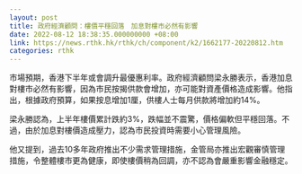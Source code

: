 ```yaml
---
layout: post
title: 政府經濟顧問：樓價平穩回落　加息對樓市必然有影響
date: 2022-08-12 18:38:35.000000000 +08:00
link: https://news.rthk.hk/rthk/ch/component/k2/1662177-20220812.htm
categories: rthk
---
```


市場預期，香港下半年或會調升最優惠利率。政府經濟顧問梁永勝表示，香港加息對樓市必然有影響，因為市民按揭供款會增加，亦可能對資產價格造成影響。他指出，根據政府預算，如果按息增加1厘，供樓人士每月供款將增加約14%。

梁永勝認為，上半年樓價累計跌約3%，跌幅並不震驚，價格偏軟但平穩回落。不過，由於加息對樓價造成壓力，認為市民投資時需要小心管理風險。

他又提到，過去10多年政府推出不少需求管理措施，金管局亦推出宏觀審慎管理措施，令整體樓市更為健康，即使樓價稍為回調，亦不認為會嚴重影響金融穩定。
